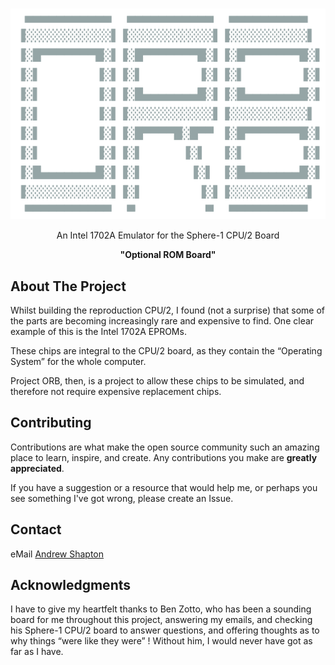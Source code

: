 <!-- PROJECT LOGO -->
<br />

![Sphere-1 Corporation](./orb-logo.png)

  <p align="center">
    An Intel 1702A Emulator for the Sphere-1 CPU/2 Board
      </p>
<p align="center">
    <strong>
    "Optional ROM Board"
    </strong>
</p>
</div>

<!-- ABOUT THE PROJECT -->
## About The Project

Whilst building the reproduction CPU/2, I found (not a surprise) that some of the parts are becoming increasingly rare and expensive to find. One clear example of this is the Intel 1702A EPROMs.

These chips are integral to the CPU/2 board, as they contain the “Operating System” for the whole computer.

Project ORB, then, is a project to allow these chips to be simulated, and therefore not require expensive replacement chips.

## Contributing

Contributions are what make the open source community such an amazing place to learn, inspire, and create. Any contributions you make are **greatly appreciated**.

If you have a suggestion or a resource that would help me, or perhaps you see something I've got wrong, please create an Issue. 


<!-- LICENSE 
## License

Distributed under the MIT License. See `LICENSE.txt` for more information.
-->

<!-- CONTACT -->
## Contact

eMail [Andrew Shapton](mailto:alshapton@gmail.com)


<!-- ACKNOWLEDGMENTS -->
## Acknowledgments

I have to give my heartfelt thanks to Ben Zotto, who has been a sounding board for me throughout this project, answering my emails, and checking his Sphere-1 CPU/2 board to answer questions, and offering thoughts as to why things “were like they were” ! Without him, I would never have got as far as I have.
